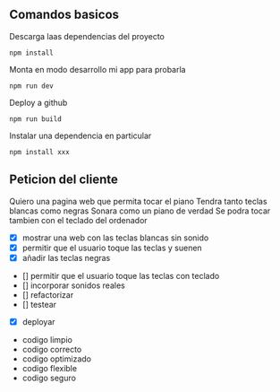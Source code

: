 
## Comandos basicos
Descarga laas dependencias del proyecto
```
npm install
```

Monta en modo desarrollo mi app para probarla
```
npm run dev
```

Deploy a github
```
npm run build
```

Instalar una dependencia en particular
```
npm install xxx
```

## Peticion del cliente
Quiero una pagina web que permita tocar el piano
Tendra tanto teclas blancas como negras
Sonara como un piano de verdad
Se podra tocar tambien con el teclado del ordenador

- [x] mostrar una web con las teclas blancas sin sonido
- [x] permitir que el usuario toque las teclas y suenen
- [x] añadir las teclas negras
- [] permitir que el usuario toque las teclas con teclado
- [] incorporar sonidos reales
- [] refactorizar
- [] testear
- [x] deployar

- codigo limpio
- codigo correcto
- codigo optimizado
- codigo flexible
- codigo seguro